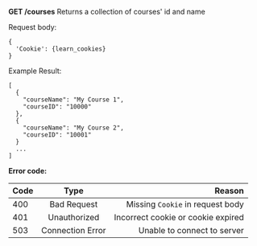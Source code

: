 __GET /courses__ Returns a collection of courses' id and name

Request body:
```
{
  'Cookie': {learn_cookies}
}
```

Example Result:
```
[
  {
    "courseName": "My Course 1",
    "courseID": "10000"
  },
  {
    "courseName": "My Course 2",
    "courseID": "10001"
  }
  ...
]
```
__Error code:__

| Code        | Type           | Reason  |
| ------------- |:-------------:| -----:|
| 400      | Bad Request | Missing `Cookie` in request body|
| 401      | Unauthorized      |   Incorrect cookie or cookie expired |
| 503 | Connection Error| Unable to connect to server |
